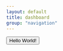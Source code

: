 ```yaml
---
layout: default
title: dashboard
group: "navigation"
---
```


<button type="button" onclick="makePanel()">Hello World!</button>
<script>
$('#somebutton').click(function(){
//Some code
$.jsPanel();
});
</script>
